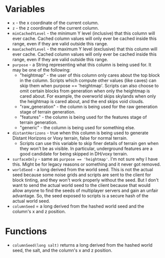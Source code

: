 # Variables

* `x` - the x coordinate of the current column.
* `z` - the z coordinate of the current column.
* `minCachedYLevel` - the minimum Y level (inclusive) that this column will ever cache. Cached column values will only ever be cached inside this range, even if they are valid outside this range.
* `maxCachedYLevel` - the maximum Y level (exclusive) that this column will ever cache. Cached column values will only ever be cached inside this range, even if they are valid outside this range.
* `purpose` - a String representing what this column is being used for. It may be one of the following:
	* "heightmap" - the user of this column only cares about the top block in the column. Scripts which compute other values (like caves) can skip them when purpose == 'heightmap'. Scripts can also choose to omit certain blocks from generation when only the heightmap is cared about. For example, the overworld skips skylands when only the heightmap is cared about, and the end skips void clouds.
	* "raw_generation" - the column is being used for the raw generation stage of terrain generation.
	* "features" - the column is being used for the features stage of terrain generation.
	* "generic" - the column is being used for something else.
* `distantHorizons` - true when this column is being used to generate Distant Horizons or Voxy terrain, false for normal terrain.
	* Scripts can use this variable to skip finer details of terrain gen when they won't be as visible. In particular, underground features are a good candidate for being skipped in DH/voxy terrain.
* `surfaceOnly` - same as `purpose == 'heightmap'`. I'm not sure why I have this. Might be for legacy reasons or something and it never got removed.
* `worldSeed` - a long derived from the world seed. This is not the actual seed because some noise grids and scripts are sent to the client for block tinting, and they won't work properly without the seed. But I don't want to send the actual world seed to the client because that would allow anyone to find the seeds of multiplayer servers and gain an unfair advantage. So, the seed exposed to scripts is a secure hash of the actual world seed.
* `columnSeed` = a long derived from the hashed world seed and the column's x and z position.

# Functions

* `columnSeed(long salt)` returns a long derived from the hashed world seed, the salt, and the column's x and z position.
